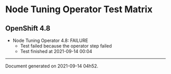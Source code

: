 
Node Tuning Operator Test Matrix
================================

OpenShift 4.8
-------------


* Node Tuning Operator 4.8: FAILURE
  - Test failed because the operator step failed
  - Test finished at 2021-09-14 00:04


---
Document generated on 2021-09-14 04h52.
